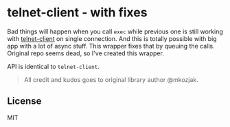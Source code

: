 # telnet-client - with fixes

Bad things will happen when you call `exec` while previous one is still working with [telnet-client][1] on single
connection. And this is totally possible with big app with a lot of async stuff. This wrapper fixes that by queuing the
calls. Original repo seems dead, so I've created this wrapper.

API is identical to `telnet-client`.

> All credit and kudos goes to original library author @mkozjak.

## License

MIT

[1]: https://www.npmjs.com/package/telnet-client

